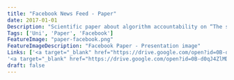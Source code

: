 ```yaml
---
title: "Facebook News Feed - Paper"
date: 2017-01-01
Description: "Scientific paper about algorithm accountability on “The story selection of the Facbook News Feed”. Based on the concepts behind the News Feed and analysing it’s mixture of different factors influencing the results. Further looking at risks behind an algorithmic filtering and sorting of news especially without every user knowing of it. Also showing some current examples based on political problems with the News Feed. (German only)"
Tags: ['Uni', 'Paper', 'Facebook']
FeatureImage: "paper-facebook.png"
FeatureImageDescription: "Facebook Paper - Presentation image"
Links: ['<a target="_blank" href="https://drive.google.com/open?id=0B-d0qJ4ZlMD9QjM0OHh0MXJMUFk">Paper</a>',
'<a target="_blank" href="https://drive.google.com/open?id=0B-d0qJ4ZlMD9TVkzNHdNS1FBMmM">Presentation</a>']
draft: false
---
```


